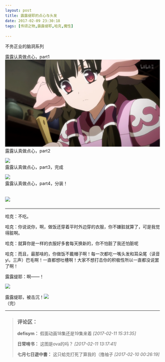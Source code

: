 ```yaml
---
layout: post
title: 露露缇耶的点心与头发
date: 2017-02-09 23:30:18
tags: [传颂之物,露露缇耶,哈克,魔性]

---
```

不务正业的脑洞系列

露露认真做点心，part1  
![图片](images/_Lofter/emhSNkVpRmJBejl6N2grYWgyM05rM0dBc3N6elQwRzBtMDN4OERYdlo3b1drRkYwNHZYWU5RPT0.png?=imageView&thumbnail=500x0&quality=96&stripmeta=0&type=jpg%7Cwatermark&type=2)  
露露认真做点心，part2  

![](http://imglf2.nosdn.127.net/img/emhSNkVpRmJBejl6N2grYWgyM05rMTFjeldoSTNROEJ3L2hCRkVDTVdNSURwaVBHV0xxbHdBPT0.png?=imageView&thumbnail=500x0&quality=96&stripmeta=0&type=jpg%7Cwatermark&type=2)  
露露认真做点心，part3，完成  

![](http://imglf0.nosdn.127.net/img/emhSNkVpRmJBejl6N2grYWgyM05rK3UvZGRDMTNMQ0JZUllwL2N3R2lybitydFY3Y0RlWGd3PT0.png?=imageView&thumbnail=500x0&quality=96&stripmeta=0&type=jpg%7Cwatermark&type=2)  
露露认真做点心，part4，分装！  

![](http://imglf0.nosdn.127.net/img/emhSNkVpRmJBejl6N2grYWgyM05rd2tqbUtXNWNsTmgxcnVEaU9IUDlqUjV3dVBabkZ4ZG1RPT0.png?=imageView&thumbnail=500x0&quality=96&stripmeta=0&type=jpg%7Cwatermark&type=2)  
--------------------------------------

--------------------------------------

哈克：不吃。

哈克：你说说你，啊，做饭还穿着平时外边穿的衣服，你不嫌脏就算了，可是我觉得脏啊。

哈克：就算你是一样的衣服好多套每天换新的，你不怕脏了我还怕脏呢

哈克：而且，最那啥的，你做饭不戴帽子啊！每一次都吃一嘴头发和耳朵尾（读音yi，三声）巴毛啊！一直都想吐槽啊！大家不想打击你的积极性所以一直都没说罢了啊！

露露缇耶：啊——！

![](http://imglf2.nosdn.127.net/img/emhSNkVpRmJBejl6N2grYWgyM05rejRxM1VYN3RBYW9adzllK3libEwvSzhKNU1VMCs0dThRPT0.png?=imageView&thumbnail=500x0&quality=96&stripmeta=0&type=jpg%7Cwatermark&type=2)

露露缇耶，被击沉！![](http://imglf1.nosdn.127.net/img/emhSNkVpRmJBejl6N2grYWgyM05rNHpBQ3BrYm5QbDFyVm55elFJSGNmamUzWUVaejFVUCtnPT0.png?=imageView&thumbnail=500x0&quality=96&stripmeta=0&type=jpg%7Cwatermark&type=2)  
（完）

---
> ### 评论区：
>**defisym：** 假面动画18集还是19集来着  *[2017-02-11 15:31:35]*
>
>**日常啃书：** 这图是ova的吗？  *[2017-02-11 13:17:41]*
>
>**七月七日遊中書：** 这只蛤克打死了算我的（撸袖子  *[2017-02-10 00:26:19]*
>
>